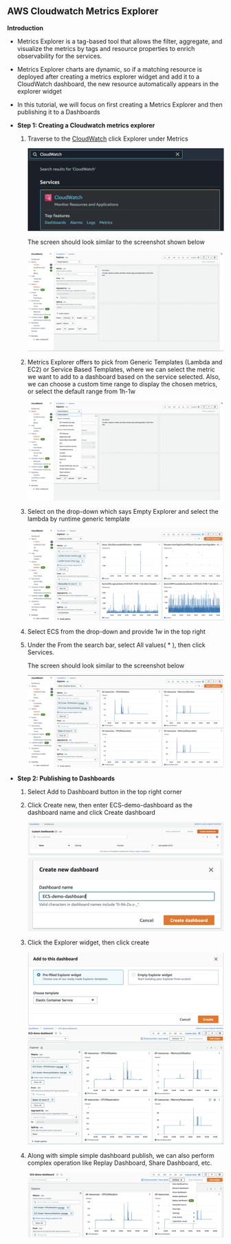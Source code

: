 ## AWS Cloudwatch Metrics Explorer

**Introduction**

- Metrics Explorer is a tag-based tool that allows the filter, aggregate, and visualize the metrics by tags and resource properties to enrich observability for the services. 

- Metrics Explorer charts are dynamic, so if a matching resource is deployed after creating a metrics explorer widget and add it to a CloudWatch dashboard, the new resource automatically appears in the explorer widget

-  In this tutorial, we will focus on first creating a Metrics Explorer and then publishing it to a Dashboards

- **Step 1: Creating a Cloudwatch metrics explorer**

   1. Traverse to the <a href="https://console.aws.amazon.com/cloudwatch/">CloudWatch</a> click Explorer under Metrics
   
      <img src="images/image1.png" class="inline"/> 
   
      The screen should look similar to the screenshot shown below
      
      <img src="images/image2.png" class="inline"/> 
   
   2.  Metrics Explorer offers to pick from Generic Templates (Lambda and EC2) or Service Based Templates, where we can select the metric we want to add to a dashboard based on the service selected. Also, we can choose a custom time range to display the chosen metrics, or select the default range from 1h-1w
   
       <img src="images/image3.png" class="inline"/> 
   
   3.  Select on the drop-down which says Empty Explorer and select the lambda by runtime generic template
   
       <img src="images/image4.png" class="inline"/> 
   
   4.  Select ECS from the drop-down and provide 1w in the top right
   
   5.  Under the From the search bar, select All values( * ), then click Services.
   
       The screen should look similar to the screenshot below
       
       <img src="images/image5.png" class="inline"/> 

- **Step 2: Publishing to Dashboards**
   
   1. Select Add to Dashboard button in the top right corner  
   
   2. Click Create new, then enter ECS-demo-dashboard as the dashboard name and click Create dashboard
   
      <img src="images/image6.png" class="inline"/> 
       
      <img src="images/image7.png" class="inline"/> 
   
   3. Click the Explorer widget, then click create
   
      <img src="images/image8.png" class="inline"/> 
      
      <img src="images/image9.png" class="inline"/> 
   
   4. Along with simple simple dashboard publish, we can also perform complex operation like Replay Dashboard, Share Dashboard, etc.

      <img src="images/image10.png" class="inline"/> 
